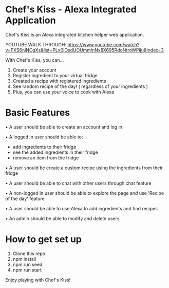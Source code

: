 # Chef's Kiss - Alexa Integrated Application

Chef's Kiss is an Alexa integrated kitchen helper web application.

YOUTUBE WALK THROUGH: https://www.youtube.com/watch?v=FXS6niNCgXs&list=PLx0iOsdUOUmmlnNx8X695RdoNtroWPiju&index=3

With Chef's Kiss, you can...

1. Create your account
2. Register ingredient to your virtual fridge
3. Created a recipe with registered ingredients
4. See random recipe of the day! ( regardless of your ingredients )
5. Plus, you can use your voice to cook with Alexa
 
# Basic Features
• A user should be able to create an account and log in

• A logged in user should be able to:
  -  add ingredients to their fridge
  -  see the added ingredients in their fridge
  -  remove an item from the fridge

• A user should be create a custom recipe using the ingredients from their fridge

• A user should be able to chat with other users through chat feature

• A non-logged in user should be able to explore the page and use 'Recipe of the day' feature

• A user should be able to use Alexa to add ingredients and find recipes

• An admin should be able to modify and delete users

# How to get set up

1. Clone this repo
2. npm install
3. npm run seed
4. npm run start

Enjoy playing with Chef's Kiss!
